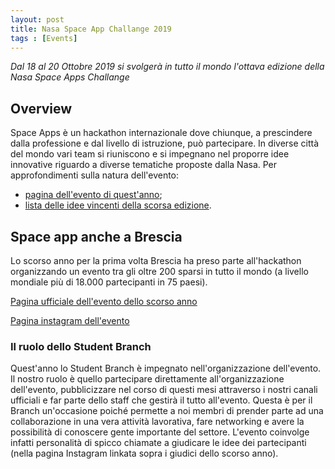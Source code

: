 ```yaml
---
layout: post
title: Nasa Space App Challange 2019
tags : [Events]
---
```


*Dal 18 al 20 Ottobre 2019 si svolgerà in tutto il mondo l'ottava edizione della Nasa Space Apps Challange*

## Overview
Space Apps è un hackathon internazionale dove chiunque, a prescindere dalla professione e dal livello di istruzione, può partecipare.
In diverse città del mondo vari team si riuniscono e si impegnano nel proporre idee innovative riguardo a diverse tematiche proposte dalla Nasa.
Per approfondimenti sulla natura dell'evento:

* [pagina dell'evento di quest'anno](https://2019.spaceappschallenge.org/);
* [lista delle idee vincenti della scorsa edizione](https://2018.spaceappschallenge.org/awards/global-finalists).

## Space app anche a Brescia
Lo scorso anno per la prima volta Brescia ha preso parte all'hackathon organizzando un evento tra gli oltre 200 sparsi in tutto il mondo (a livello mondiale più di 18.000 partecipanti in 75 paesi).

[Pagina ufficiale dell'evento dello scorso anno](https://2018.spaceappschallenge.org/locations/brescia)

[Pagina instagram dell'evento](https://www.instagram.com/space_apps_challenge_brescia/?utm_source=ig_profile_share&igshid=1tis1kr6qd4vq)
 
### Il ruolo dello Student Branch 
Quest'anno lo Student Branch è impegnato nell'organizzazione dell'evento. Il nostro ruolo è quello partecipare direttamente all'organizzazione dell'evento, pubblicizzare nel corso di questi mesi attraverso i nostri canali ufficiali e far parte dello staff che gestirà il tutto all'evento. 
Questa è per il Branch un'occasione poiché permette a noi membri di prender parte ad una collaborazione in una vera attività lavorativa, fare networking e avere la possibilità di conoscere gente importante del settore.
L'evento coinvolge infatti personalità di spicco chiamate a giudicare le idee dei partecipanti (nella pagina Instagram linkata sopra i giudici dello scorso anno).
